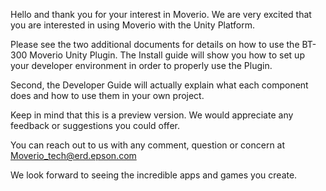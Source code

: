 Hello and thank you for your interest in Moverio. 
We are very excited that you are interested in using Moverio with the Unity Platform. 

Please see the two additional documents for details on how to use the BT-300 Moverio Unity Plugin. 
The Install guide will show you how to set up your developer environment in order to properly use the 
Plugin. 

Second, the Developer Guide will actually explain what each component does and how to use them in your own
project. 

Keep in mind that this is a preview version. We would appreciate any feedback or suggestions you could offer. 

You can reach out to us with any comment, question or concern at Moverio_tech@erd.epson.com

We look forward to seeing the incredible apps and games you create. 
